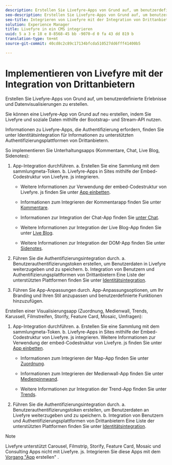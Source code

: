 ```yaml
---
description: Erstellen Sie Livefyre-Apps von Grund auf, um benutzerdefinierte Erlebnisse und Datenvisualisierungen zu erstellen.
seo-description: Erstellen Sie Livefyre-Apps von Grund auf, um benutzerdefinierte Erlebnisse und Datenvisualisierungen zu erstellen.
seo-title: Integrieren von Livefyre mit der Integration von Drittanbietern
solution: Experience Manager
title: Livefyre in ein CMS integrieren
uuid: 5 a 3 e 18 e 8-8568-45 bb -9070-d 0 fa 43 dd 819 b
translation-type: tm+mt
source-git-commit: 40cd8c2c89c17134bfcda510527dd6fff41400b5

---
```



# Implementieren von Livefyre mit der Integration von Drittanbietern

Erstellen Sie Livefyre-Apps von Grund auf, um benutzerdefinierte Erlebnisse und Datenvisualisierungen zu erstellen.

Sie können eine Livefyre-App von Grund auf neu erstellen, indem Sie Livefyre und soziale Daten mithilfe der Bootstrap- und Stream-API nutzen.

Informationen zu Livefyre-Apps, die Authentifizierung erfordern, finden Sie unter Identitätsintegration für Informationen zu unterstützten Authentifizierungsplattformen von Drittanbietern.

So implementieren Sie Unterhaltungsapps (Kommentare, Chat, Live Blog, Sidenotes):

1. App-Integration durchführen.
a. Erstellen Sie eine Sammlung mit dem sammlungmeta-Token.
b. Livefyre-Apps in Sites mithilfe der Embed-Codestruktur von Livefyre. js integrieren.

   * Weitere Informationen zur Verwendung der embed-Codestruktur von Livefyre. js finden Sie unter [App einbetten](/help/implementation/c-getting-started/c-implementation-process/c-using-livefyre.js-to-create-customize-and-use-apps-on-your-site.md).

   * Informationen zum Integrieren der Kommentarapp finden Sie unter [Kommentare](/help/using/c-about-apps/c-comments/c-comments.md).

   * Informationen zur Integration der Chat-App finden Sie [unter Chat](/help/using/c-about-apps/c-chat-app/c-chat-app.md).

   * Weitere Informationen zur Integration der Live Blog-App finden Sie unter [Live Blog](/help/using/c-about-apps/c-liveblog-app/c-liveblog-app.md).

   * Weitere Informationen zur Integration der DOM-App finden Sie unter [Sidenotes](/help/using/c-about-apps/c-sidenotes-app/c-sidenotes-app.md).

1. Führen Sie die Authentifizierungsintegration durch.
a. Benutzerauthentifizierungstoken erstellen, um Benutzerdaten in Livefyre weiterzugeben und zu speichern.
b. Integration von Benutzern und Authentifizierungsplattformen von Drittanbietern Eine Liste der unterstützten Plattformen finden Sie unter [Identitätsintegration](/help/implementation/t-about-identity-integration/t-about-identity-integration.md).

1. Führen Sie App-Anpassungen durch. App-Anpassungsoptionen, um Ihr Branding und Ihren Stil anzupassen und benutzerdefinierte Funktionen hinzuzufügen.

Erstellen einer Visualisierungsapp (Zuordnung, Medienwall, Trends, Karussell, Filmstreifen, Storify, Feature Card, Mosaic, Umfragen):

1. App-Integration durchführen.
a. Erstellen Sie eine Sammlung mit dem sammlungmeta-Token.
b. Livefyre-Apps in Sites mithilfe der Embed-Codestruktur von Livefyre. js integrieren. Weitere Informationen zur Verwendung der embed-Codestruktur von Livefyre. js finden Sie unter [App einbetten](/help/implementation/c-getting-started/c-implementation-process/c-using-livefyre.js-to-create-customize-and-use-apps-on-your-site.md).

   * Informationen zum Integrieren der Map-App finden Sie unter [Zuordnung](/help/using/c-about-apps/c-map-app/c-map-app.md).

   * Informationen zum Integrieren der Medienwall-App finden Sie unter [Medienpinnwand](/help/using/c-about-apps/c-media-wall-app/c-media-wall-app.md).

   * Weitere Informationen zur Integration der Trend-App finden Sie unter [Trends](/help/using/c-about-apps/c-trending-app/c-trending-app.md).

1. Führen Sie die Authentifizierungsintegration durch.
a. Benutzerauthentifizierungstoken erstellen, um Benutzerdaten an Livefyre weiterzugeben und zu speichern.
b. Integration von Benutzern und Authentifizierungsplattformen von Drittanbietern Eine Liste der unterstützten Plattformen finden Sie unter [Identitätsintegration](/help/implementation/t-about-identity-integration/t-about-identity-integration.md).

>[!NOTE]
>
>Livefyre unterstützt Carousel, Filmstrip, Storify, Feature Card, Mosaic und Consulting Apps nicht mit Livefyre. js.
Integrieren Sie diese Apps mit dem [Vorgang &quot;App](/help/using/c-about-apps/c-create-an-app.md) erstellen&quot; .